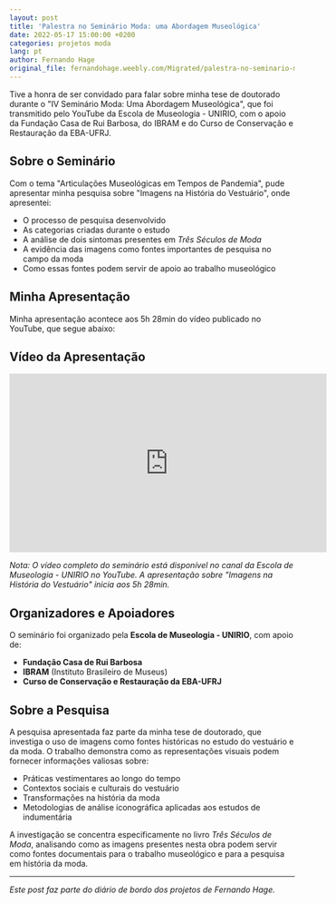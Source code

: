 ```yaml
---
layout: post
title: 'Palestra no Seminário Moda: uma Abordagem Museológica'
date: 2022-05-17 15:00:00 +0200
categories: projetos moda
lang: pt
author: Fernando Hage
original_file: fernandohage.weebly.com/Migrated/palestra-no-seminario-moda-uma-abordagem-museologica.html
---
```


Tive a honra de ser convidado para falar sobre minha tese de doutorado durante o "IV Seminário Moda: Uma Abordagem Museológica", que foi transmitido pelo YouTube da Escola de Museologia - UNIRIO, com o apoio da Fundação Casa de Rui Barbosa, do IBRAM e do Curso de Conservação e Restauração da EBA-UFRJ.

## Sobre o Seminário

Com o tema "Articulações Museológicas em Tempos de Pandemia", pude apresentar minha pesquisa sobre "Imagens na História do Vestuário", onde apresentei:

- O processo de pesquisa desenvolvido
- As categorias criadas durante o estudo
- A análise de dois sintomas presentes em *Três Séculos de Moda*
- A evidência das imagens como fontes importantes de pesquisa no campo da moda
- Como essas fontes podem servir de apoio ao trabalho museológico

## Minha Apresentação

Minha apresentação acontece aos 5h 28min do vídeo publicado no YouTube, que segue abaixo:

## Vídeo da Apresentação

<iframe width="560" height="315" src="https://www.youtube.com/embed/a8zPhBUa8q0" title="Moda a Par - Tendências" frameborder="0" allow="accelerometer; autoplay; clipboard-write; encrypted-media; gyroscope; picture-in-picture" allowfullscreen></iframe>

*Nota: O vídeo completo do seminário está disponível no canal da Escola de Museologia - UNIRIO no YouTube. A apresentação sobre "Imagens na História do Vestuário" inicia aos 5h 28min.*

## Organizadores e Apoiadores

O seminário foi organizado pela **Escola de Museologia - UNIRIO**, com apoio de:

- **Fundação Casa de Rui Barbosa**
- **IBRAM** (Instituto Brasileiro de Museus)
- **Curso de Conservação e Restauração da EBA-UFRJ**

## Sobre a Pesquisa

A pesquisa apresentada faz parte da minha tese de doutorado, que investiga o uso de imagens como fontes históricas no estudo do vestuário e da moda. O trabalho demonstra como as representações visuais podem fornecer informações valiosas sobre:

- Práticas vestimentares ao longo do tempo
- Contextos sociais e culturais do vestuário
- Transformações na história da moda
- Metodologias de análise iconográfica aplicadas aos estudos de indumentária

A investigação se concentra especificamente no livro *Três Séculos de Moda*, analisando como as imagens presentes nesta obra podem servir como fontes documentais para o trabalho museológico e para a pesquisa em história da moda.

---

*Este post faz parte do diário de bordo dos projetos de Fernando Hage.*
